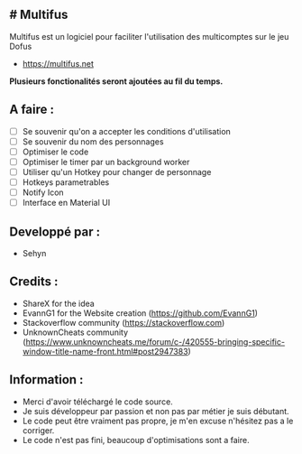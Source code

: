 ## # Multifus
Multifus est un logiciel pour faciliter l'utilisation des multicomptes sur le jeu Dofus
* https://multifus.net

**Plusieurs fonctionalités seront ajoutées au fil du temps.**

## A faire :

- [ ] Se souvenir qu'on a accepter les conditions d'utilisation
- [ ] Se souvenir du nom des personnages
- [ ] Optimiser le code
- [ ] Optimiser le timer par un background worker
- [ ] Utiliser qu'un Hotkey pour changer de personnage
- [ ] Hotkeys parametrables
- [ ] Notify Icon
- [ ] Interface en Material UI

## Developpé par :
* Sehyn

## Credits : 
* ShareX for the idea
* EvannG1 for the Website creation (https://github.com/EvannG1)
* Stackoverflow community (https://stackoverflow.com)
* UnknownCheats community (https://www.unknowncheats.me/forum/c-/420555-bringing-specific-window-title-name-front.html#post2947383)



## Information :
* Merci d'avoir téléchargé le code source.
* Je suis développeur par passion et non pas par métier je suis débutant.
* Le code peut être vraiment pas propre, je m'en excuse n'hésitez pas a le corriger.
* Le code n'est pas fini, beaucoup d'optimisations sont a faire.
